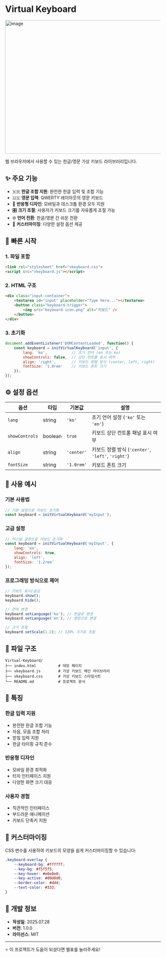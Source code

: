 # Virtual Keyboard
<img width="700" height="430" alt="image" src="https://github.com/user-attachments/assets/0fead87a-e63c-4187-acd2-05792de1ba51" />

웹 브라우저에서 사용할 수 있는 한글/영문 가상 키보드 라이브러리입니다.

## ✨ 주요 기능

- 🇰🇷 **한글 조합 지원**: 완전한 한글 입력 및 조합 기능
- 🇺🇸 **영문 입력**: QWERTY 레이아웃의 영문 키보드
- 📱 **반응형 디자인**: 모바일과 데스크톱 환경 모두 지원
- 🎛️ **크기 조절**: 사용자가 키보드 크기를 자유롭게 조절 가능
- 🌐 **언어 전환**: 한글/영문 간 쉬운 전환
- 🎨 **커스터마이징**: 다양한 설정 옵션 제공

## 🚀 빠른 시작

### 1. 파일 포함

```html
<link rel="stylesheet" href="vkeyboard.css">
<script src="vkeyboard.js"></script>
```

### 2. HTML 구조

```html
<div class="input-container">
    <textarea id="input" placeholder="Type here..."></textarea>
    <button class="keyboard-trigger">
        <img src="keyboard-icon.png" alt="키보드" />
    </button>
</div>
```

### 3. 초기화

```javascript
document.addEventListener('DOMContentLoaded', function() {
    const keyboard = initVirtualKeyboard('input', {
        lang: 'ko',           // 초기 언어 (en 또는 ko)
        showControls: false,  // 상단 컨트롤 표시 여부
        align: 'right',       // 키보드 정렬 방식 (center, left, right)
        fontSize: '1.0rem'    // 키보드 폰트 크기
    });
});
```

## ⚙️ 설정 옵션

| 옵션 | 타입 | 기본값 | 설명 |
|------|------|--------|------|
| `lang` | string | `'ko'` | 초기 언어 설정 (`'ko'` 또는 `'en'`) |
| `showControls` | boolean | `true` | 키보드 상단 컨트롤 패널 표시 여부 |
| `align` | string | `'center'` | 키보드 정렬 방식 (`'center'`, `'left'`, `'right'`) |
| `fontSize` | string | `'1.0rem'` | 키보드 폰트 크기 |

## 🎯 사용 예시

### 기본 사용법

```javascript
// 기본 설정으로 키보드 초기화
const keyboard = initVirtualKeyboard('myInput');
```

### 고급 설정

```javascript
// 커스텀 설정으로 키보드 초기화
const keyboard = initVirtualKeyboard('myInput', {
    lang: 'en',
    showControls: true,
    align: 'left',
    fontSize: '1.2rem'
});
```

### 프로그래밍 방식으로 제어

```javascript
// 키보드 표시/숨김
keyboard.show();
keyboard.hide();

// 언어 변경
keyboard.setLanguage('ko'); // 한글로 변경
keyboard.setLanguage('en'); // 영문으로 변경

// 크기 조절
keyboard.setScale(1.2); // 120% 크기로 조절
```

## 📁 파일 구조

```
Virtual-Keyboard/
├── index.html          # 데모 페이지
├── vkeyboard.js        # 가상 키보드 메인 라이브러리
├── vkeyboard.css       # 가상 키보드 스타일시트
└── README.md           # 프로젝트 문서
```

## 🌟 특징

### 한글 입력 지원
- 완전한 한글 조합 기능
- 자음, 모음 조합 처리
- 받침 입력 지원
- 한글 타이핑 규칙 준수

### 반응형 디자인
- 모바일 환경 최적화
- 터치 인터페이스 지원
- 다양한 화면 크기 대응

### 사용자 경험
- 직관적인 인터페이스
- 부드러운 애니메이션
- 키보드 단축키 지원

## 🎨 커스터마이징

CSS 변수를 사용하여 키보드의 모양을 쉽게 커스터마이징할 수 있습니다:

```css
.keyboard-overlay {
    --keyboard-bg: #ffffff;
    --key-bg: #f5f5f5;
    --key-hover: #e0e0e0;
    --key-active: #d0d0d0;
    --border-color: #ddd;
    --text-color: #333;
}
```

## 🔧 개발 정보

- **작성일**: 2025.07.28
- **버전**: 1.0.0
- **라이선스**: MIT

---

⭐ 이 프로젝트가 도움이 되셨다면 별표를 눌러주세요!
